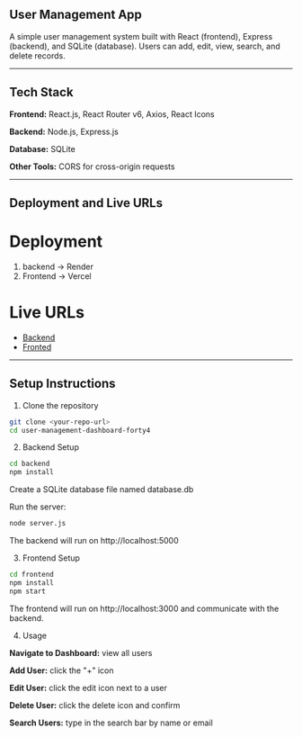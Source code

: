 ## User Management App

A simple user management system built with React (frontend), Express (backend), and SQLite (database). Users can add, edit, view, search, and delete records.

----
## Tech Stack

**Frontend:** React.js, React Router v6, Axios, React Icons

**Backend:** Node.js, Express.js

**Database:** SQLite

**Other Tools:** CORS for cross-origin requests

---

## Deployment and Live URLs

# Deployment
1. backend -> Render
2. Frontend -> Vercel

# Live URLs
- [Backend]()
- [Fronted]()
-----

## Setup Instructions
1. Clone the repository
```bash
git clone <your-repo-url>
cd user-management-dashboard-forty4
```

2. Backend Setup
```bash
cd backend   
npm install
```


Create a SQLite database file named database.db 

Run the server:
```bash
node server.js
```
The backend will run on http://localhost:5000

3. Frontend Setup
```bash
cd frontend   
npm install
npm start
```

The frontend will run on http://localhost:3000 and communicate with the backend.

4. Usage

**Navigate to Dashboard:** view all users

**Add User:** click the "+" icon

**Edit User:** click the edit icon next to a user

**Delete User:** click the delete icon and confirm

**Search Users:** type in the search bar by name or email